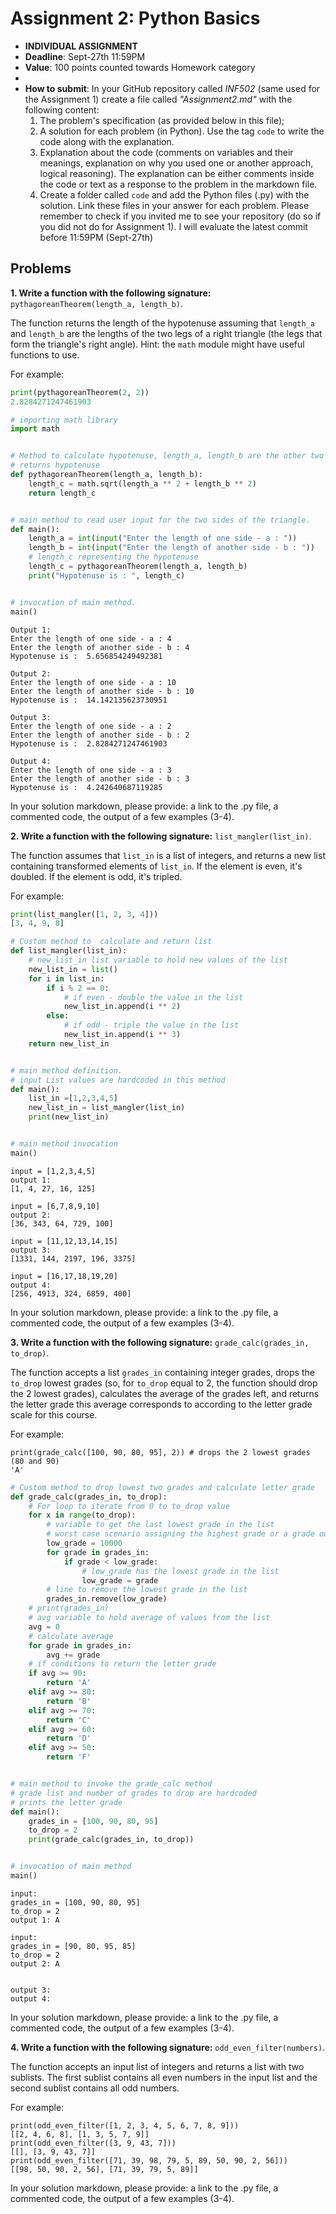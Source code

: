 # Assignment 2: Python Basics

* **INDIVIDUAL ASSIGNMENT**
* **Deadline**: Sept-27th 11:59PM
* **Value**: 100 points counted towards Homework category
* 
* **How to submit**: In your GitHub repository called *INF502* (same used for the Assignment 1) create a file called *"Assignment2.md"* with the following content:
  1. The problem's specification (as provided below in this file);
  2. A solution for each problem (in Python). Use the tag ```code``` to write the code along with the explanation.
  3. Explanation about the code (comments on variables and their meanings, explanation on why you used one or another approach, logical reasoning). The explanation can be either comments inside the code or text as a response to the problem in the markdown file.
  4. Create a folder called `code` and add the Python files (.py) with the solution. Link these files in your answer for each problem.
  Please remember to check if you invited me to see your repository (do so if you did not do for Assignment 1). I will evaluate the latest commit before 11:59PM (Sept-27th)

## Problems

**1. Write a function with the following signature:** `pythagoreanTheorem(length_a, length_b)`.

The function returns the length of the hypotenuse assuming that `length_a` and `length_b` are the lengths of the two legs of a right triangle (the legs that form the triangle's right angle). Hint: the `math` module might have useful functions to use.

For example:
```python
print(pythagoreanTheorem(2, 2))
2.8284271247461903
```
```python
# importing math library
import math


# Method to calculate hypotenuse, length_a, length_b are the other two sides of the triangle
# returns hypotenuse
def pythagoreanTheorem(length_a, length_b):
    length_c = math.sqrt(length_a ** 2 + length_b ** 2)
    return length_c


# main method to read user input for the two sides of the triangle.
def main():
    length_a = int(input("Enter the length of one side - a : "))
    length_b = int(input("Enter the length of another side - b : "))
    # length_c representing the hypotenuse
    length_c = pythagoreanTheorem(length_a, length_b)
    print("Hypotenuse is : ", length_c)


# invocation of main method.
main()


```
```
Output 1:
Enter the length of one side - a : 4
Enter the length of another side - b : 4
Hypotenuse is :  5.656854249492381

Output 2:
Enter the length of one side - a : 10
Enter the length of another side - b : 10
Hypotenuse is :  14.142135623730951

Output 3:
Enter the length of one side - a : 2
Enter the length of another side - b : 2
Hypotenuse is :  2.8284271247461903

Output 4:
Enter the length of one side - a : 3
Enter the length of another side - b : 3
Hypotenuse is :  4.242640687119285
```
In your solution markdown, please provide: a link to the .py file, a commented code, the output of a few examples (3-4).

**2. Write a function with the following signature:** `list_mangler(list_in)`.

The function assumes that `list_in` is a list of integers, and returns a new list containing transformed elements of `list_in`. If the element is even, it's doubled. If the element is odd, it's tripled.

For example:

```python
print(list_mangler([1, 2, 3, 4]))
[3, 4, 9, 8]
```
```python
# Custom method to  calculate and return list
def list_mangler(list_in):
    # new_list_in list variable to hold new values of the list
    new_list_in = list()
    for i in list_in:
        if i % 2 == 0:
            # if even - double the value in the list
            new_list_in.append(i ** 2)
        else:
            # if odd - triple the value in the list
            new_list_in.append(i ** 3)
    return new_list_in


# main method definition.
# input List values are hardcoded in this method
def main():
    list_in =[1,2,3,4,5]
    new_list_in = list_mangler(list_in)
    print(new_list_in)


# main method invocation
main()
```
```
input = [1,2,3,4,5]
output 1:
[1, 4, 27, 16, 125]

input = [6,7,8,9,10]
output 2:
[36, 343, 64, 729, 100]

input = [11,12,13,14,15]
output 3:
[1331, 144, 2197, 196, 3375]

input = [16,17,18,19,20]
output 4:
[256, 4913, 324, 6859, 400]

```

In your solution markdown, please provide: a link to the .py file, a commented code, the output of a few examples (3-4).

**3. Write a function with the following signature:** `grade_calc(grades_in, to_drop)`.

The function accepts a list `grades_in` containing integer grades, drops the `to_drop` lowest grades (so, for `to_drop` equal to 2, the function should drop the 2 lowest grades), calculates the average of the grades left, and returns the letter grade this average corresponds to according to the letter grade scale for this course.

For example:

```
print(grade_calc([100, 90, 80, 95], 2)) # drops the 2 lowest grades (80 and 90)
'A'
```
```python
# Custom method to drop lowest two grades and calculate letter grade
def grade_calc(grades_in, to_drop):
    # For loop to iterate from 0 to to_drop value
    for x in range(to_drop):
        # variable to get the last lowest grade in the list
        # worst case scenario assigning the highest grade or a grade outside the scope
        low_grade = 10000
        for grade in grades_in:
            if grade < low_grade:
                # low_grade has the lowest grade in the list
                low_grade = grade
        # line to remove the lowest grade in the list
        grades_in.remove(low_grade)
    # print(grades_in)
    # avg variable to hold average of values from the list
    avg = 0
    # calculate average
    for grade in grades_in:
        avg += grade
    # if conditions to return the letter grade
    if avg >= 90:
        return 'A'
    elif avg >= 80:
        return 'B'
    elif avg >= 70:
        return 'C'
    elif avg >= 60:
        return 'D'
    elif avg >= 50:
        return 'F'


# main method to invoke the grade_calc method
# grade list and number of grades to drop are hardcoded
# prints the letter grade
def main():
    grades_in = [100, 90, 80, 95]
    to_drop = 2
    print(grade_calc(grades_in, to_drop))


# invocation of main method
main()

```
```
input:
grades_in = [100, 90, 80, 95]
to_drop = 2
output 1: A

input:
grades_in = [90, 80, 95, 85]
to_drop = 2
output 2: A


output 3:
output 4:

```
In your solution markdown, please provide: a link to the .py file, a commented code, the output of a few examples (3-4).


**4. Write a function with the following signature:** `odd_even_filter(numbers)`.

The function accepts an input list of integers and returns a list with two sublists. The first sublist contains all even numbers in the input list and the second sublist contains all odd numbers.

For example:
```
print(odd_even_filter([1, 2, 3, 4, 5, 6, 7, 8, 9]))
[[2, 4, 6, 8], [1, 3, 5, 7, 9]]
print(odd_even_filter([3, 9, 43, 7]))
[[], [3, 9, 43, 7]]
print(odd_even_filter([71, 39, 98, 79, 5, 89, 50, 90, 2, 56]))
[[98, 50, 90, 2, 56], [71, 39, 79, 5, 89]]
```
In your solution markdown, please provide: a link to the .py file, a commented code, the output of a few examples (3-4).

